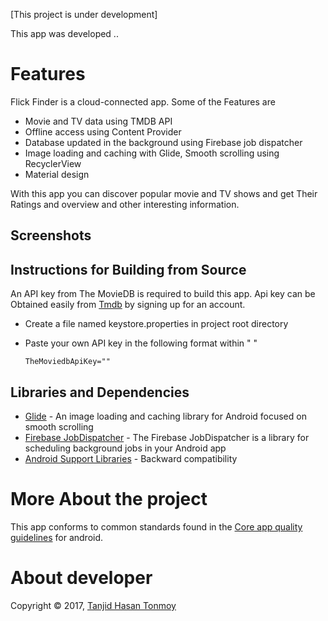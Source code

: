 [This project is under development]

This app was developed ..

# Features

Flick Finder is a cloud-connected app. Some of the Features are

- Movie and TV data using TMDB API
- Offline access using Content Provider
- Database updated in the background using Firebase job dispatcher
- Image loading and caching with Glide, Smooth scrolling using RecyclerView
- Material design

With this app you can discover popular movie and TV shows and get Their Ratings and overview and other interesting information.

## Screenshots

## Instructions for Building from Source

An API key from The MovieDB is required to build this app. Api key can be Obtained easily from [Tmdb](https://www.themoviedb.org/account/signup?language=en-EN) by signing up for an account.

- Create a file named keystore.properties in project root directory
- Paste your own API key in the following format within " "

  ```
  TheMoviedbApiKey=""
  ```

## Libraries and Dependencies

- [Glide](https://github.com/bumptech/glide) - An image loading and caching library for Android focused on smooth scrolling
- [Firebase JobDispatcher](https://github.com/firebase/firebase-jobdispatcher-android) - The Firebase JobDispatcher is a library for scheduling background jobs in your Android app
- [Android Support Libraries](https://developer.android.com/topic/libraries/support-library/index.html) - Backward compatibility

# More About the project

This app conforms to common standards found in the [Core app quality guidelines](https://developer.android.com/develop/quality-guidelines/core-app-quality.html) for android.

# About developer

Copyright © 2017, [Tanjid Hasan Tonmoy](https://thtonmoy.github.io)

